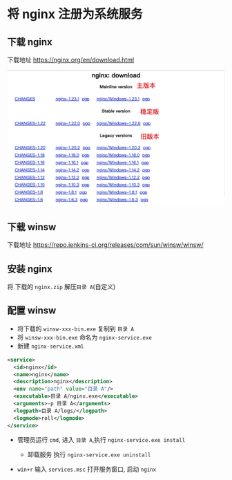 # 将 nginx 注册为系统服务

## 下载 nginx

下载地址 https://nginx.org/en/download.html

![](./img/nginx-1.jpg)

## 下载 winsw

下载地址 https://repo.jenkins-ci.org/releases/com/sun/winsw/winsw/

## 安装 nginx

将 下载的 `nginx.zip` 解压`目录 A`(自定义)

## 配置 winsw

- 将下载的 `winsw-xxx-bin.exe` 复制到 `目录 A`
- 将 `winsw-xxx-bin.exe` 命名为 `nginx-service.exe`
- 新建 `nginx-service.xml`

```xml
<service>
  <id>nginx</id>
  <name>nginx</name>
  <description>nginx</description>
  <env name="path" value="目录 A"/>
  <executable>目录 A/nginx.exe</executable>
  <arguments>-p 目录 A</arguments>
  <logpath>目录 A/logs/</logpath>
  <logmode>roll</logmode>
</service>
```

- 管理员运行 `cmd`, 进入 `目录 A`,执行 `nginx-service.exe install`

  - 卸载服务 执行 `nginx-service.exe uninstall`

- `win+r` 输入 `services.msc` 打开服务窗口, 启动 `nginx`

